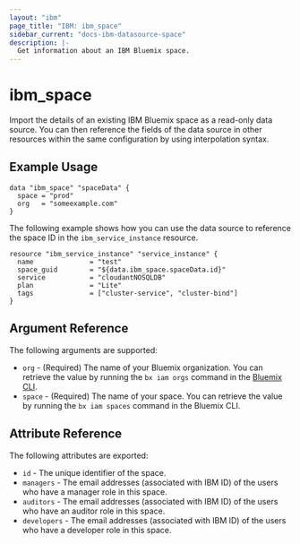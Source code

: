 ```yaml
---
layout: "ibm"
page_title: "IBM: ibm_space"
sidebar_current: "docs-ibm-datasource-space"
description: |-
  Get information about an IBM Bluemix space.
---
```


# ibm\_space

Import the details of an existing IBM Bluemix space as a read-only data source. You can then reference the fields of the data source in other resources within the same configuration by using interpolation syntax.

## Example Usage

```hcl
data "ibm_space" "spaceData" {
  space = "prod"
  org   = "someexample.com"
}
```

The following example shows how you can use the data source to reference the space ID in the `ibm_service_instance` resource.

```hcl
resource "ibm_service_instance" "service_instance" {
  name              = "test"
  space_guid        = "${data.ibm_space.spaceData.id}"
  service           = "cloudantNOSQLDB"
  plan              = "Lite"
  tags              = ["cluster-service", "cluster-bind"]
}

```

## Argument Reference

The following arguments are supported:

* `org` - (Required) The name of your Bluemix organization. You can retrieve the value by running the `bx iam orgs` command in the [Bluemix CLI](https://console.ng.bluemix.net/docs/cli/reference/bluemix_cli/index.html#getting-started).
* `space` - (Required) The name of your space. You can retrieve the value by running the `bx iam spaces` command in the Bluemix CLI.

## Attribute Reference

The following attributes are exported:

* `id` - The unique identifier of the space.  
* `managers` - The email addresses (associated with IBM ID) of the users who have a manager role in this space.
* `auditors` - The email addresses (associated with IBM ID) of the users who have an auditor role in this space.
* `developers` - The email addresses (associated with IBM ID) of the users who have a developer role in this space.
